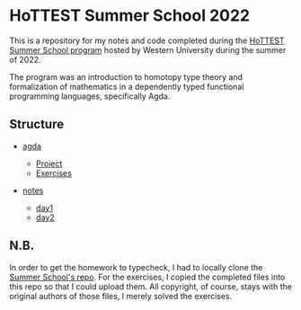 # HoTTEST Summer School 2022

This is a repository for my notes and code completed during the 
[HoTTEST Summer School program](https://uwo.ca/math/faculty/kapulkin/seminars/hottest_summer_school_2022.html) 
hosted by Western University during the summer of 2022.

The program was an introduction to homotopy type theory and formalization of mathematics in a
dependently typed functional programming languages, specifically Agda.

## Structure

* [agda](https://github.com/KripkesBeard/hottest-summer-school/tree/master/agda)
    - [Project](https://github.com/KripkesBeard/hottest-summer-school/tree/master/agda/Project)
    - [Exercises](https://github.com/KripkesBeard/hottest-summer-school/tree/master/agda/Exercises)

* [notes](https://github.com/KripkesBeard/hottest-summer-school/tree/master/notes)
    - [day1]()
    - [day2]()

## N.B.

In order to get the homework to typecheck, I had to locally clone the 
[Summer School's repo](https://github.com/martinescardo/HoTTEST-Summer-School). 
For the exercises, I copied the completed files into this repo so that I could
upload them. All copyright, of course, stays with the original authors of those 
files, I merely solved the exercises.